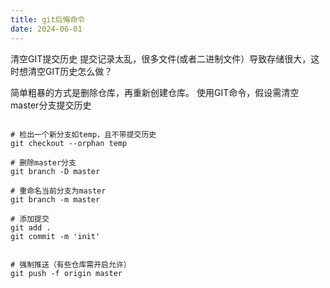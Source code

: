 ```yaml
---
title: git后悔命令
date: 2024-06-01
---
```


清空GIT提交历史
提交记录太乱，很多文件(或者二进制文件）导致存储很大，这时想清空GIT历史怎么做？

简单粗暴的方式是删除仓库，再重新创建仓库。
使用GIT命令，假设需清空master分支提交历史

```shell

# 检出一个新分支如temp，且不带提交历史
git checkout --orphan temp

# 删除master分支
git branch -D master

# 重命名当前分支为master
git branch -m master

# 添加提交
git add .
git commit -m 'init'


# 强制推送（有些仓库需开启允许）
git push -f origin master


```
